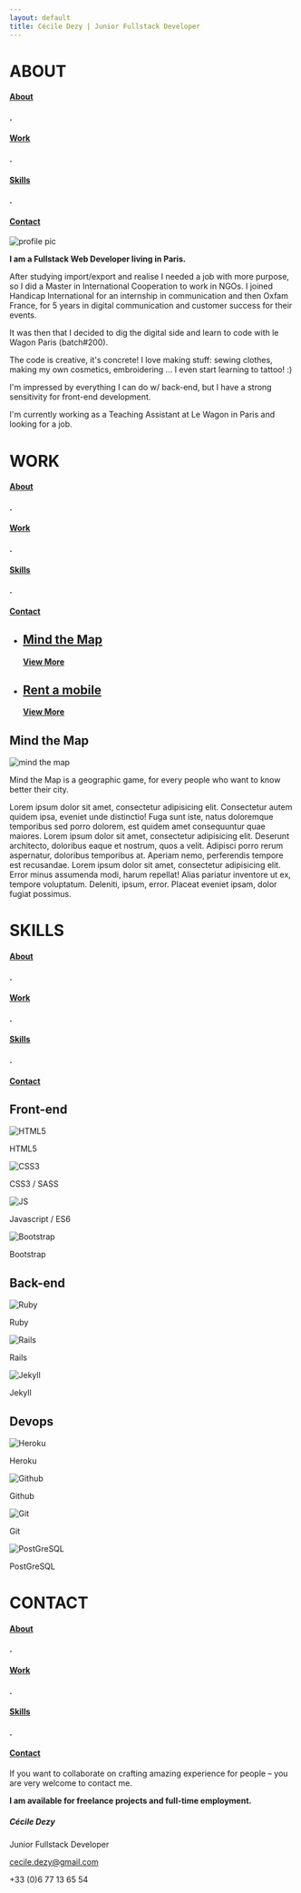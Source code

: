```yaml
---
layout: default
title: Cécile Dezy | Junior Fullstack Developer
---
```


<!-- ---- ABOUT SECTION ---- -->
<div class="section" id="about">
  <div class="title text-center">
    <div class="title-about">
      <h1>ABOUT</h1>
    </div>
    <div class="menu-section">
      <h4><a href="#about" class="smoothScroll">About</a></h4>
      <h4>.</h4>
      <h4><a href="#work" class="smoothScroll">Work</a></h4>
      <h4>.</h4>
      <h4><a href="#skills" class="smoothScroll">Skills</a></h4>
      <h4>.</h4>
      <h4><a href="#contact" class="smoothScroll">Contact</a></h4>
    </div>
  </div>
  <div class="profile">
  </div>
  <div class="content text-center">
    <img src="{{ site.baseurl }}/assets/images/profile.png" alt="profile pic" id="profile-pic">
    <div class="text-about">
      <p><strong>I am a Fullstack Web Developer living in Paris.</strong></p>
      <p>After studying import/export and realise I needed a job with more purpose, so I did a Master in International Cooperation to work in NGOs. I joined Handicap International for an internship in communication and then Oxfam France, for 5 years in digital communication and customer success for their events.</p>
      <p>It was then that I decided to dig the digital side and learn to code with le Wagon Paris (batch#200).</p>
      <p>The code is creative, it's concrete! I love making stuff: sewing clothes, making my own cosmetics, embroidering ... I even start learning to tattoo! :)</p>
      <p>I'm impressed by everything I can do w/ back-end, but I have a strong sensitivity for front-end development.</p>
      <p>I'm currently working as a Teaching Assistant at Le Wagon in Paris and looking for a job.</p>
    </div>
  </div>
</div>

<!-- ---- WORK SECTION ---- -->
<div class="section" id="work">
  <div class="title text-center">
    <h1>WORK</h1>
    <div class="menu-section">
      <h4><a href="#about" class="smoothScroll">About</a></h4>
      <h4>.</h4>
      <h4><a href="#work" class="smoothScroll">Work</a></h4>
      <h4>.</h4>
      <h4><a href="#skills" class="smoothScroll">Skills</a></h4>
      <h4>.</h4>
      <h4><a href="#contact" class="smoothScroll">Contact</a></h4>
    </div>
  </div>
  <div class="content text-center" id="work-content" onclick="incWidth()">
    <main class="cd-main">
    <ul class="cd-gallery">
      <li class="cd-item mtm">
        <a href="item-1.html">
          <div>
            <h2>Mind the Map</h2>
            <b>View More</b>
          </div>
        </a>
      </li>
      <li class="cd-item ram">
        <a href="item-2.html">
          <div>
            <h2>Rent a mobile</h2>
            <b>View More</b>
          </div>
        </a>
      </li>
    </ul>
    </main>
    <div class="cd-folding-panel">
      <div class="fold-left">
      </div> <!-- this is the left fold -->
      <div class="fold-right">
      </div> <!-- this is the right fold -->
      <div class="cd-fold-content mtm">
         <!-- content will be loaded using javascript -->
        <h2>Mind the Map</h2>
        <img src="{{ site.baseurl }}/assets/images/mu-mtm.png" alt="mind the map">
        <p>Mind the Map is a geographic game, for every people who want to know better their city.</p>
        <p>Lorem ipsum dolor sit amet, consectetur adipisicing elit. Consectetur autem quidem ipsa, eveniet unde distinctio! Fuga sunt iste, natus doloremque temporibus sed porro dolorem, est quidem amet consequuntur quae maiores.
        Lorem ipsum dolor sit amet, consectetur adipisicing elit. Deserunt architecto, doloribus eaque et nostrum, quos a velit. Adipisci porro rerum aspernatur, doloribus temporibus at. Aperiam nemo, perferendis tempore est recusandae.
        Lorem ipsum dolor sit amet, consectetur adipisicing elit. Error minus assumenda modi, harum repellat! Alias pariatur inventore ut ex, tempore voluptatum. Deleniti, ipsum, error. Placeat eveniet ipsam, dolor fugiat possimus.
        </p>
      </div>
    </div>
  </div>
</div>

<!-- ---- SKILLS SECTION ---- -->
<div class="section" id="skills">
  <div class="title text-center">
    <h1>SKILLS</h1>
    <div class="menu-section">
      <h4><a href="#about" class="smoothScroll">About</a></h4>
      <h4>.</h4>
      <h4><a href="#work" class="smoothScroll">Work</a></h4>
      <h4>.</h4>
      <h4><a href="#skills" class="smoothScroll">Skills</a></h4>
      <h4>.</h4>
      <h4><a href="#contact" class="smoothScroll">Contact</a></h4>
    </div>
  </div>

  <div class="content text-center">
    <div class="menu-skills">
      <div class="front-end">
        <h2>Front-end</h2>
        <div class="rows">
          <div class="skill">
            <img src="{{ site.baseurl }}/assets/images/html5.png" alt="HTML5">
            <p>HTML5</p>
          </div>
          <div class="skill">
            <img src="{{ site.baseurl }}/assets/images/css3.png" alt="CSS3">
            <p>CSS3 / SASS</p>
          </div>
          <div class="skill">
            <img src="{{ site.baseurl }}/assets/images/js.png" alt="JS">
            <p>Javascript / ES6</p>
          </div>
          <div class="skill">
            <img src="{{ site.baseurl }}/assets/images/bootstrap.png" alt="Bootstrap">
            <p>Bootstrap</p>
          </div>
        </div>
      </div>
      <div class="back-end">
        <h2>Back-end</h2>
        <div class="rows">
          <div class="skill">
            <img src="{{ site.baseurl }}/assets/images/ruby.png" alt="Ruby" id="r">
            <p>Ruby</p>
          </div>
          <div class="skill">
            <img src="{{ site.baseurl }}/assets/images/ror.png" alt="Rails">
            <p>Rails</p>
          </div>
          <div class="skill">
            <img src="{{ site.baseurl }}/assets/images/jekyll.png" alt="Jekyll">
            <p>Jekyll</p>
          </div>
        </div>
      </div>
      <div class="devops">
        <h2>Devops</h2>
        <div class="rows">
          <div class="skill">
            <img src="{{ site.baseurl }}/assets/images/heroku.png" alt="Heroku">
            <p>Heroku</p>
          </div>
          <div class="skill">
            <img src="{{ site.baseurl }}/assets/images/github.svg" alt="Github" id="g">
            <p>Github</p>
          </div>
          <div class="skill">
            <img src="{{ site.baseurl }}/assets/images/git.png" alt="Git" id="g">
            <p>Git</p>
          </div>
          <div class="skill">
            <img src="{{ site.baseurl }}/assets/images/postgresql.png" alt="PostGreSQL">
            <p>PostGreSQL</p>
          </div>
        </div>
      </div>
    </div>
  </div>
</div>

<!-- ---- CONTACT SECTION ---- -->
<div class="section" id="contact">
  <div class="title text-center">
    <h1>CONTACT</h1>
    <div class="menu-section">
      <h4><a href="#about" class="smoothScroll">About</a></h4>
      <h4>.</h4>
      <h4><a href="#work" class="smoothScroll">Work</a></h4>
      <h4>.</h4>
      <h4><a href="#skills" class="smoothScroll">Skills</a></h4>
      <h4>.</h4>
      <h4><a href="#contact" class="smoothScroll">Contact</a></h4>
    </div>
  </div>

  <div class="content content-contact text-center">
    <div class="contact-text">
      <p>If you want to collaborate on crafting amazing experience for people – you are very welcome to contact me.</p>
      <p><strong>I am available for freelance projects and full-time employment.</strong></p>
    </div>
    <div class="contact-info">
      <h5>Cécile Dezy</h5>
      <p>Junior Fullstack Developer</p>
      <p><a href="mailto:cecile.dezy@gmail.com">cecile.dezy@gmail.com</a></p>
      <p>+33 (0)6 77 13 65 54</p>
    </div>
    <div class="socials">
      <a href="https://www.linkedin.com/in/c%C3%A9cile-dezy-193b8226/" target="_blank"><i class="fab fa-linkedin-in icon"></i></a>
      <a href="https://github.com/cecile-dzy-ncl" target="_blank"><i class="fab fa-github icon"></i></a>
      <a href="https://twitter.com/Cecile_Dzy_Ncl" target="_blank"><i class="fab fa-twitter icon"></i></a>
    </div>
  </div>
</div>

<script type="text/javascript">
  const incWidth = () => {
    const work = document.getElementById("work-content");
    work.addEventListener("click", (event) => {
      work.style.width = 100 + '%';
    });
  }
</script>

<script type="text/javascript">
  /* open folding content */
  $('.cd-gallery a').on('click', function(event){
     event.preventDefault();
     openItemInfo($(this).attr('href'));
  });
  function openItemInfo(url) {
     /* check if mobile or desktop */
     var mq = viewportSize();
     if( $('.cd-gallery').offset().top > $(window).scrollTop() && mq != 'mobile') {
        /* if content is visible above the .cd-gallery - scroll before opening the folding panel */
        $('body,html').animate({
           'scrollTop': $('.cd-gallery').offset().top
        }, 100, function(){
           toggleContent(url, true);
        });

     } else {
        toggleContent(url, true);
     }
  }

  function toggleContent(url, bool) {
     if( bool ) {
        /* load and show new content */
        $('.cd-fold-content').load(url+' .cd-fold-content > *', function(event){
           $('body').addClass('overflow-hidden');
           $('.cd-folding-panel').addClass('is-open');
           $('.cd-main').addClass('fold-is-open');
        });
     } else {
        /* close the folding panel */
        $('.cd-folding-panel').removeClass('is-open')
        $('.cd-main').removeClass('fold-is-open');
        /* ...*/
     }
  }
</script>
